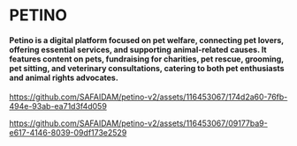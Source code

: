 # PETINO
#### Petino is a digital platform focused on pet welfare, connecting pet lovers, offering essential services, and supporting animal-related causes. It features content on pets, fundraising for charities, pet rescue, grooming, pet sitting, and veterinary consultations, catering to both pet enthusiasts and animal rights advocates.

https://github.com/SAFAIDAM/petino-v2/assets/116453067/174d2a60-76fb-494e-93ab-ea71d3f4d059

https://github.com/SAFAIDAM/petino-v2/assets/116453067/09177ba9-e617-4146-8039-09df173e2529




